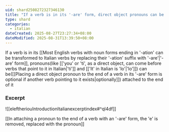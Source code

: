 ```yaml
---
uid: shard2508272327346130
title: "If a verb is in its '-are' form, direct object pronouns can be attached to the end of it"
type: shard
categories:
  - italian
dateCreated: 2025-08-27T23:27:34+08:00
dateModified: 2025-08-31T13:39:50+08:00
---
```

If a verb is in its [[Most English verbs with noun forms ending in '-ation' can be transformed to Italian verbs by replacing their '-ation' suffix with '-are'|'-are' form]], pronouns(like [['you' or  'ti', as a direct object, can come before verbs that point to it in Italian|'ti']] and [['It' in Italian is 'lo'|'lo']]) can be([[Placing a direct object pronoun to the end of a verb in its '-are' form is optional if another verb pointing to it exists|optionally]]) attached to the end of it

### Excerpt
![[eleftheriouIntroductionItalianexcerptindex#^ql4df]]

[[In attaching a pronoun to the end of a verb with an '-are' form, the 'e' is removed, replaced with the pronoun]]